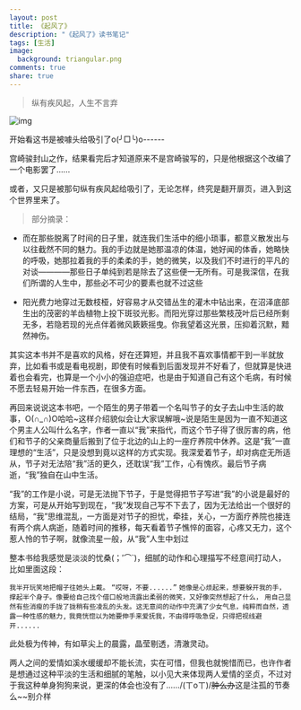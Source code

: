 ```yaml
---
layout: post
title: 《起风了》
description: "《起风了》读书笔记"
tags: [生活]
image:
  background: triangular.png
comments: true
share: true
---
```


> 纵有疾风起，人生不言弃

![img](http://img11.360buyimg.com/n0/g13/M08/09/07/rBEhUlIkVggIAAAAAAvFh219owYAACsyAPKdhwAC8Wf729.jpg)

<!-- more -->

开始看这书是被噱头给吸引了o(╯□╰)o------

宫崎骏封山之作，结果看完后才知道原来不是宫崎骏写的，只是他根据这个改编了一个电影罢了......

或者，又只是被那句纵有疾风起给吸引了，无论怎样，终究是翻开扉页，进入到这个世界里来了。

>部分摘录：

- 而在那些脱离了时间的日子里，就连我们生活中的细小琐事，都意义散发出与以往截然不同的魅力。我的手边就是她那温凉的体温，她好闻的体香，她略快的呼吸，她那拉着我的手的柔柔的手，她的微笑，以及我们不时进行的平凡的对谈————那些日子单纯到若是除去了这些便一无所有。可是我深信，在我们所谓的人生中，那些必不可少的要素也就不过这些

- 阳光费力地穿过无数枝桠，好容易才从交错丛生的灌木中钻出来，在沼泽底部生出的茂密的羊齿植物上投下斑驳光影。而阳光穿过那些繁枝茂叶后已经所剩无多，若隐若现的光点伴着微风簌簌摇曳。你我望着这光景，压抑着沉默，黯然神伤。

其实这本书并不是喜欢的风格，好在还算短，并且我不喜欢事情都干到一半就放弃，比如看书或是看电视剧，即使有时候看到后面发现并不好看了，但就算是快进着也会看完，也算是一个小小的强迫症吧，也是由于知道自己有这个毛病，有时候不愿去轻易开始一件东西，在很多方面。

再回来说说这本书吧，一个陌生的男子带着一个名叫节子的女子去山中生活的故事，O(∩_∩)O哈哈~这样介绍貌似会让大家误解哦~说是陌生是因为一直不知道这个男主人公叫什么名字，作者一直以“我”来指代，而这个节子得了很厉害的病，他们和节子的父亲商量后搬到了位于北边的山上的一座疗养院中休养。这是“我”一直理想的“生活”，只是没想到竟以这样的方式实现。我深爱着节子，却对病症无所适从，节子对无法陪“我”活的更久，还耽误“我”工作，心有愧疚。最后节子病逝，“我”独自在山中生活。

“我”的工作是小说，可是无法抛下节子，于是觉得把节子写进“我”的小说是最好的方案，可是从开始写到现在，“我”发现自己写不下去了，因为无法给出一个很好的结局，“我”思维混乱，一方面是对节子的担忧，牵挂，关心，一方面疗养院也接连有两个病人病逝，随着时间的推移，每天看着节子憔悴的面容，心疼又无力，这个惹人怜的节子啊，就像流星一般，从“我”人生中划过

整本书给我感觉是淡淡的忧桑(；′⌒`)，细腻的动作和心理描写不经意间打动人，比如里面这段：

`我半开玩笑地把帽子往她头上戴。`
`“哎呀，不要......”`
`她像是心烦起来，想要躲开我的手，撑起半个身子。像要给自己找个借口般地流露出柔弱的微笑，又好像突然想起了什么，`
`用自己显然有些消瘦的手拢了拢稍有些凌乱的头发。这无意间的动作中充满了少女气息，纯粹而自然，透露一种性感的魅力,`
`我竟恍惚以为她要伸手来爱抚我，不由得呼吸急促，只得把视线避开......`

此处极为传神，有如草尖上的晨露，晶莹剔透，清澈灵动。

两人之间的爱情如溪水缓缓却不能长流，实在可惜，但我也就惋惜而已，也许作者是想通过这种平淡的生活和细腻的笔触，以小见大来体现两人爱情的坚贞，不过对于我这种单身狗狗来说，更深的体会也没有了....../(ㄒoㄒ)/~~肿么办~~这是注孤的节奏么~~别介样